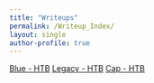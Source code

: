 ```yaml
---
title: "Writeups"
permalink: /Writeup_Index/
layout: single
author-profile: true
---
```


[Blue - HTB](/Blue_HTB/)
[Legacy - HTB](/Legacy_HTB/)
[Cap - HTB](/Cap_HTB/)
